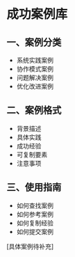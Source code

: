# 成功案例库

## 一、案例分类
- 系统实践案例
- 协作模式案例
- 问题解决案例
- 优化改进案例

## 二、案例格式
- 背景描述
- 具体实践
- 成功经验
- 可复制要素
- 注意事项

## 三、使用指南
- 如何查找案例
- 如何参考案例
- 如何复制经验
- 如何提交案例

[具体案例待补充] 